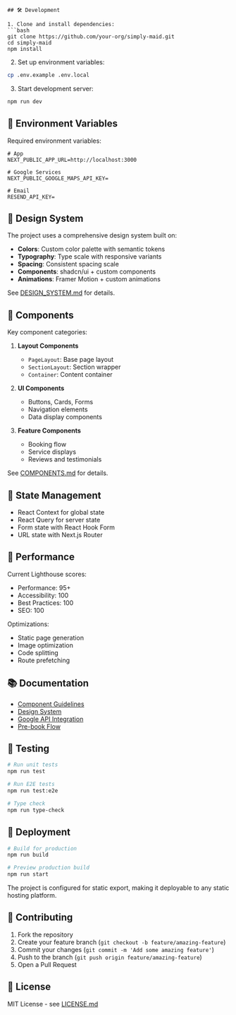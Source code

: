 
```

## 🛠 Development

1. Clone and install dependencies:
```bash
git clone https://github.com/your-org/simply-maid.git
cd simply-maid
npm install
```

2. Set up environment variables:
```bash
cp .env.example .env.local
```

3. Start development server:
```bash
npm run dev
```

## 🔐 Environment Variables

Required environment variables:
```env
# App
NEXT_PUBLIC_APP_URL=http://localhost:3000

# Google Services
NEXT_PUBLIC_GOOGLE_MAPS_API_KEY=

# Email
RESEND_API_KEY=
```

## 🎨 Design System

The project uses a comprehensive design system built on:

- **Colors**: Custom color palette with semantic tokens
- **Typography**: Type scale with responsive variants
- **Spacing**: Consistent spacing scale
- **Components**: shadcn/ui + custom components
- **Animations**: Framer Motion + custom animations

See [DESIGN_SYSTEM.md](docs/DESIGN_SYSTEM.md) for details.

## 📱 Components

Key component categories:

1. **Layout Components**
   - `PageLayout`: Base page layout
   - `SectionLayout`: Section wrapper
   - `Container`: Content container

2. **UI Components**
   - Buttons, Cards, Forms
   - Navigation elements
   - Data display components

3. **Feature Components**
   - Booking flow
   - Service displays
   - Reviews and testimonials

See [COMPONENTS.md](docs/COMPONENTS.md) for details.

## 🔄 State Management

- React Context for global state
- React Query for server state
- Form state with React Hook Form
- URL state with Next.js Router

## 🎯 Performance

Current Lighthouse scores:
- Performance: 95+
- Accessibility: 100
- Best Practices: 100
- SEO: 100

Optimizations:
- Static page generation
- Image optimization
- Code splitting
- Route prefetching

## 📚 Documentation

- [Component Guidelines](docs/COMPONENTS.md)
- [Design System](docs/DESIGN_SYSTEM.md)
- [Google API Integration](docs/GOOGLE_API.md)
- [Pre-book Flow](docs/PRE_BOOK_FLOW.md)

## 🧪 Testing

```bash
# Run unit tests
npm run test

# Run E2E tests
npm run test:e2e

# Type check
npm run type-check
```

## 🚀 Deployment

```bash
# Build for production
npm run build

# Preview production build
npm run start
```

The project is configured for static export, making it deployable to any static hosting platform.

## 📝 Contributing

1. Fork the repository
2. Create your feature branch (`git checkout -b feature/amazing-feature`)
3. Commit your changes (`git commit -m 'Add some amazing feature'`)
4. Push to the branch (`git push origin feature/amazing-feature`)
5. Open a Pull Request

## 📄 License

MIT License - see [LICENSE.md](LICENSE.md)